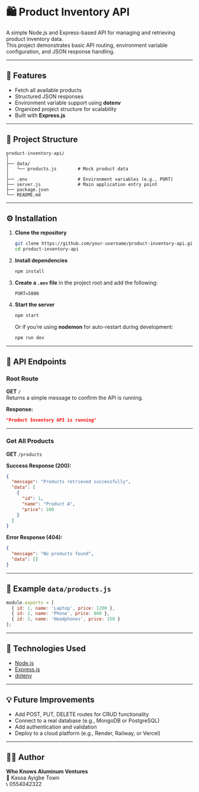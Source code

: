 # 🛍️ Product Inventory API

A simple Node.js and Express-based API for managing and retrieving product inventory data.  
This project demonstrates basic API routing, environment variable configuration, and JSON response handling.

---

## 🚀 Features

- Fetch all available products  
- Structured JSON responses  
- Environment variable support using **dotenv**  
- Organized project structure for scalability  
- Built with **Express.js**

---

## 🧱 Project Structure

```
product-inventory-api/
│
├── data/
│   └── products.js        # Mock product data
│
├── .env                   # Environment variables (e.g., PORT)
├── server.js              # Main application entry point
├── package.json
└── README.md
```

---

## ⚙️ Installation

1. **Clone the repository**

   ```bash
   git clone https://github.com/your-username/product-inventory-api.git
   cd product-inventory-api
   ```

2. **Install dependencies**

   ```bash
   npm install
   ```

3. **Create a `.env` file** in the project root and add the following:

   ```env
   PORT=5000
   ```

4. **Start the server**

   ```bash
   npm start
   ```

   Or if you’re using **nodemon** for auto-restart during development:

   ```bash
   npm run dev
   ```

---

## 🧩 API Endpoints

### **Root Route**

**GET** `/`  
Returns a simple message to confirm the API is running.

**Response:**
```json
"Product Inventory API is running"
```

---

### **Get All Products**

**GET** `/products`

**Success Response (200):**
```json
{
  "message": "Products retrieved successfully",
  "data": [
    {
      "id": 1,
      "name": "Product A",
      "price": 100
    }
  ]
}
```

**Error Response (404):**
```json
{
  "message": "No products found",
  "data": []
}
```

---

## 🧠 Example `data/products.js`

```js
module.exports = [
  { id: 1, name: 'Laptop', price: 1200 },
  { id: 2, name: 'Phone', price: 800 },
  { id: 3, name: 'Headphones', price: 150 }
];
```

---

## 🧰 Technologies Used

- [Node.js](https://nodejs.org/)
- [Express.js](https://expressjs.com/)
- [dotenv](https://www.npmjs.com/package/dotenv)

---

## 💡 Future Improvements

- Add POST, PUT, DELETE routes for CRUD functionality  
- Connect to a real database (e.g., MongoDB or PostgreSQL)  
- Add authentication and validation  
- Deploy to a cloud platform (e.g., Render, Railway, or Vercel)

---

## 👨‍💻 Author

**Who Knows Aluminum Ventures**  
📍 Kasoa Ayigbe Town  
📞 0554042322  
